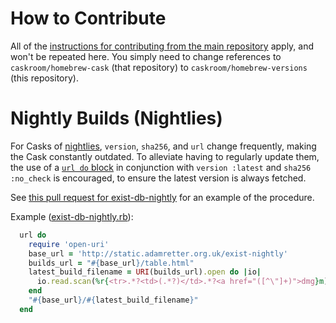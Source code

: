 # How to Contribute

All of the [instructions for contributing from the main repository](https://github.com/caskroom/homebrew-cask/blob/master/CONTRIBUTING.md) apply, and won't be repeated here. You simply need to change references to `caskroom/homebrew-cask` (that repository) to `caskroom/homebrew-versions` (this repository).

# Nightly Builds (Nightlies)

For Casks of [nightlies](https://en.wikipedia.org/wiki/Daily_build), `version`, `sha256`, and `url` change frequently, making the Cask constantly outdated. To alleviate having to regularly update them, the use of a [`url do` block](https://github.com/caskroom/homebrew-cask/blob/master/doc/cask_language_reference/stanzas/url.md#using-a-block-to-defer-code-execution) in conjunction with `version :latest` and `sha256 :no_check` is encouraged, to ensure the latest version is always fetched.

See [this pull request for exist-db-nightly](https://github.com/caskroom/homebrew-versions/pull/3067) for an example of the procedure.

Example ([exist-db-nightly.rb](https://github.com/caskroom/homebrew-versions/blob/16b3bab91ab5b9a69ef7c456441b0e0fced56516/Casks/exist-db-nightly.rb#L6#L14)):

```ruby
  url do
    require 'open-uri'
    base_url = 'http://static.adamretter.org.uk/exist-nightly'
    builds_url = "#{base_url}/table.html"
    latest_build_filename = URI(builds_url).open do |io|
      io.read.scan(%r{<tr>.*?<td>(.*?)</td>.*?<a href="([^\"]+)">dmg}m).max[1]
    end
    "#{base_url}/#{latest_build_filename}"
  end
```
